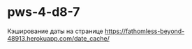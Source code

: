 # pws-4-d8-7

Кэширование даты на странице https://fathomless-beyond-48913.herokuapp.com/date_cache/